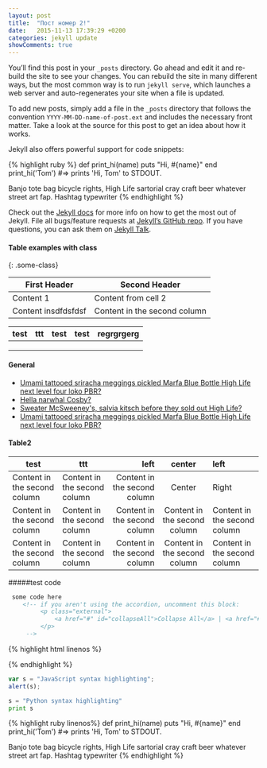 ```yaml
---
layout: post
title:  "Пост номер 2!"
date:   2015-11-13 17:39:29 +0200
categories: jekyll update
showComments: true
---
```

You’ll find this post in your `_posts` directory. Go ahead and edit it and re-build the site to see your changes. You can rebuild the site in many different ways, but the most common way is to run `jekyll serve`, which launches a web server and auto-regenerates your site when a file is updated.

To add new posts, simply add a file in the `_posts` directory that follows the convention `YYYY-MM-DD-name-of-post.ext` and includes the necessary front matter. Take a look at the source for this post to get an idea about how it works.

Jekyll also offers powerful support for code snippets:

{% highlight ruby %}
def print_hi(name)
  puts "Hi, #{name}"
end
print_hi('Tom')
#=> prints 'Hi, Tom' to STDOUT.

Banjo tote bag bicycle rights, High Life sartorial cray craft beer whatever street art fap. Hashtag typewriter
{% endhighlight %}

Check out the [Jekyll docs][jekyll-docs] for more info on how to get the most out of Jekyll. File all bugs/feature requests at [Jekyll’s GitHub repo][jekyll-gh]. If you have questions, you can ask them on [Jekyll Talk][jekyll-talk].

[jekyll-docs]: http://jekyllrb.com/docs/home
[jekyll-gh]:   https://github.com/jekyll/jekyll
[jekyll-talk]: https://talk.jekyllrb.com/


#### Table examples with class
{: .some-class}

First Header | Second Header
------------ | -------------
Content    1 | Content from cell 2
Content insdfdsfdsf   | Content in the second column


| test | ttt | test | test | regrgrgerg |
|------|-----|------|------|------------|
|      |     |      |      |            |
|      |     |      |      |            |
|      |     |      |      |            |

#### General

* [Umami tattooed sriracha meggings pickled Marfa Blue Bottle High Life next level four loko PBR?][jekyll-docs] 
* [Hella narwhal Cosby?][jekyll-docs]
* [Sweater McSweeney's, salvia kitsch before they sold out High Life?][jekyll-docs] 
* [Umami tattooed sriracha meggings pickled Marfa Blue Bottle High Life next level four loko PBR?][jekyll-docs]

#### Table2 

| test | ttt | left | center | left |
|------|-----|------:|:-----:|:------------|
| Content in the second column      | Content in the second column    |Content in the second column      |  Center    |  Right          |
| Content in the second column      | Content in the second column    | Content in the second column     |  Content in the second column    | Content in the second column           |
| Content in the second column     | Content in the second column    |  Content in the second column    | Content in the second column     | Content in the second column           |

#####test code

``` html 
 some code here
    <!-- if you aren't using the accordion, uncomment this block: 
         <p class="external">
             <a href="#" id="collapseAll">Collapse All</a> | <a href="#" id="expandAll">Expand All</a>
         </p>
     -->
```

{% highlight html linenos %}
   <!-- if you aren't using the accordion, uncomment this block:
        <p class="external">
            <a href="#" id="collapseAll">Collapse All</a> | <a href="#" id="expandAll">Expand All</a>
        </p>
    -->
{% endhighlight %}

```javascript
var s = "JavaScript syntax highlighting";
alert(s);
```
 
```python
s = "Python syntax highlighting"
print s
```

{% highlight ruby linenos%}
def print_hi(name)
  puts "Hi, #{name}"
end
print_hi('Tom')
#=> prints 'Hi, Tom' to STDOUT.

Banjo tote bag bicycle rights, High Life sartorial cray craft beer whatever street art fap. Hashtag typewriter
{% endhighlight %}
